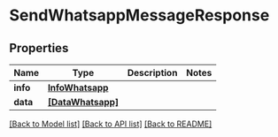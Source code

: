 # SendWhatsappMessageResponse


## Properties
Name | Type | Description | Notes
------------ | ------------- | ------------- | -------------
**info** | [**InfoWhatsapp**](InfoWhatsapp.md) |  | 
**data** | [**[DataWhatsapp]**](DataWhatsapp.md) |  | 


[[Back to Model list]](../../README.md#models) [[Back to API list]](../../README.md#available-methods) [[Back to README]](../../README.md)


